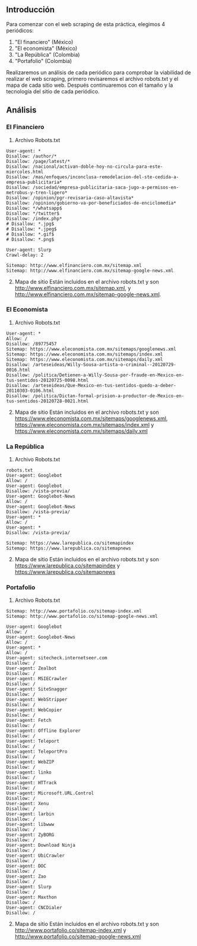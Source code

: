 ## Introducción
Para comenzar con el web scraping de esta práctica, elegimos 4 periódicos:
1. "El financiero" (México)
2. "El economista" (México)
3. "La República" (Colombia)
4. "Portafolio" (Colombia)

Realizaremos un análisis de cada periódico para comprobar la viabilidad de realizar el web scraping, primero revisaremos el archivo robots.txt y el mapa de cada sitio web. Después continuaremos con el tamaño y la tecnología del sitio de cada periódico.

## Análisis
### El Financiero

1. Archivo Robots.txt
```
User-agent: *
Disallow: /author/*
Disallow: /page/latest/*
Disallow: /nacional/activan-doble-hoy-no-circula-para-este-miercoles.html
Disallow: /mas/enfoques/inconclusa-remodelacion-del-ste-cedida-a-empresa-publicitaria*
Disallow: /sociedad/empresa-publicitaria-saca-jugo-a-permisos-en-metrobus-y-tren-ligero*
Disallow: /opinion/pgr-revisaria-caso-altavista*
Disallow: /opinion/gobierno-va-por-beneficiados-de-enciclomedia*
Disallow: */whatsapp$
Disallow: */twitter$
Disallow: /index.php*
# Disallow: *.jpg$
# Disallow: *.jpeg$
# Disallow: *.gif$
# Disallow: *.png$

User-agent: Slurp
Crawl-delay: 2

Sitemap: http://www.elfinanciero.com.mx/sitemap.xml
Sitemap: http://www.elfinanciero.com.mx/sitemap-google-news.xml
```
2. Mapa de sitio
Están incluidos en el archivo robots.txt y son http://www.elfinanciero.com.mx/sitemap.xml, y http://www.elfinanciero.com.mx/sitemap-google-news.xml.

### El Economista

1. Archivo Robots.txt
```
User-agent: *
Allow: /
Disallow: /89775457
Sitemap: https://www.eleconomista.com.mx/sitemaps/googlenews.xml
Sitemap: https://www.eleconomista.com.mx/sitemaps/index.xml
Sitemap: https://www.eleconomista.com.mx/sitemaps/daily.xml
Disallow: /arteseideas/Willy-Sousa-artista-o-criminal--20120729-0016.html
Disallow: /politica/Detienen-a-Willy-Sousa-por-fraude-en-Mexico-en-tus-sentidos-20120725-0098.html 
Disallow: /arteseideas/Que-Mexico-en-tus-sentidos-quedo-a-deber-20110303-0106.html 
Disallow: /politica/Dictan-formal-prision-a-productor-de-Mexico-en-tus-sentidos-20120728-0021.html
```

2. Mapa de sitio
Están incluidos en el archivo robots.txt y son https://www.eleconomista.com.mx/sitemaps/googlenews.xml, https://www.eleconomista.com.mx/sitemaps/index.xml y https://www.eleconomista.com.mx/sitemaps/daily.xml

### La República

1. Archivo Robots.txt
```
robots.txt
User-agent: Googlebot
Allow: /
User-agent: Googlebot
Disallow: /vista-previa/
User-agent: Googlebot-News
Allow: /
User-agent: Googlebot-News
Disallow: /vista-previa/
User-agent: *
Allow: /
User-agent: *
Disallow: /vista-previa/

Sitemap: https://www.larepublica.co/sitemapindex
Sitemap: https://www.larepublica.co/sitemapnews
```
2. Mapa de sitio
Están incluidos en el archivo robots.txt y son https://www.larepublica.co/sitemapindex y https://www.larepublica.co/sitemapnews


### Portafolio

1. Archivo Robots.txt
```
Sitemap: http://www.portafolio.co/sitemap-index.xml
Sitemap: http://www.portafolio.co/sitemap-google-news.xml

User-agent: Googlebot
Allow: /
User-agent: Googlebot-News
Allow: /
User-agent: *
Allow: /
User-agent: sitecheck.internetseer.com
Disallow: /
User-agent: Zealbot
Disallow: /
User-agent: MSIECrawler
Disallow: /
User-agent: SiteSnagger
Disallow: /
User-agent: WebStripper
Disallow: /
User-agent: WebCopier
Disallow: /
User-agent: Fetch
Disallow: /
User-agent: Offline Explorer
Disallow: /
User-agent: Teleport
Disallow: /
User-agent: TeleportPro
Disallow: /
User-agent: WebZIP
Disallow: /
User-agent: linko
Disallow: /
User-agent: HTTrack
Disallow: /
User-agent: Microsoft.URL.Control
Disallow: /
User-agent: Xenu
Disallow: /
User-agent: larbin
Disallow: /
User-agent: libwww
Disallow: /
User-agent: ZyBORG
Disallow: /
User-agent: Download Ninja
Disallow: /
User-agent: UbiCrawler
Disallow: /
User-agent: DOC
Disallow: /
User-agent: Zao
Disallow: /
User-agent: Slurp
Disallow: /
User-agent: Maxthon
Disallow: /
User-agent: CNCDialer
Disallow: /
```
2. Mapa de sitio
Están incluidos en el archivo robots.txt y son http://www.portafolio.co/sitemap-index.xml y http://www.portafolio.co/sitemap-google-news.xml

